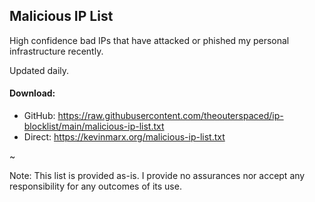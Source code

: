 ## Malicious IP List
High confidence bad IPs that have attacked or phished my personal infrastructure recently.

Updated daily.

#### Download:
* GitHub: https://raw.githubusercontent.com/theouterspaced/ip-blocklist/main/malicious-ip-list.txt
* Direct: https://kevinmarx.org/malicious-ip-list.txt

~

Note: This list is provided as-is. I provide no assurances nor accept any responsibility for any outcomes of its use.
